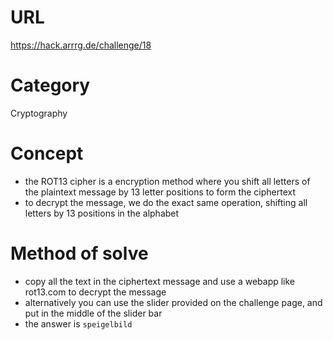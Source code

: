 # URL
https://hack.arrrg.de/challenge/18
# Category
Cryptography
# Concept
* the ROT13 cipher is a encryption method where you shift all letters of the plaintext message by 13 letter positions to form the ciphertext
* to decrypt the message, we do the exact same operation, shifting all letters by 13 positions in the alphabet
# Method of solve
* copy all the text in the ciphertext message and use a webapp like rot13.com to decrypt the message
* alternatively you can use the slider provided on the challenge page, and put in the middle of the slider bar
* the answer is `speigelbild`






